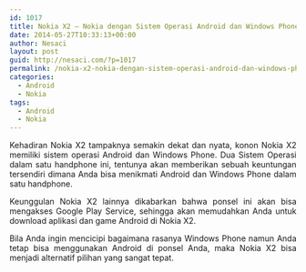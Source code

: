 ```yaml
---
id: 1017
title: Nokia X2 – Nokia dengan Sistem Operasi Android dan Windows Phone
date: 2014-05-27T10:33:13+00:00
author: Nesaci
layout: post
guid: http://nesaci.com/?p=1017
permalink: /nokia-x2-nokia-dengan-sistem-operasi-android-dan-windows-phone/
categories:
  - Android
  - Nokia
tags:
  - Android
  - Nokia
---
```

<p style="text-align: justify;">
  Kehadiran Nokia X2 tampaknya semakin dekat dan nyata, konon Nokia X2 memiliki sistem operasi Android dan Windows Phone. Dua Sistem Operasi dalam satu handphone ini, tentunya akan memberikan sebuah keuntungan tersendiri dimana Anda bisa menikmati Android dan Windows Phone dalam satu handphone.
</p>

<p style="text-align: justify;">
  Keunggulan Nokia X2 lainnya dikabarkan bahwa ponsel ini akan bisa mengakses Google Play Service, sehingga akan memudahkan Anda untuk download aplikasi dan game Android di Nokia X2.
</p>

<p style="text-align: justify;">
  Bila Anda ingin mencicipi bagaimana rasanya Windows Phone namun Anda tetap bisa menggunakan Android di ponsel Anda, maka Nokia X2 bisa menjadi alternatif pilihan yang sangat tepat.
</p>